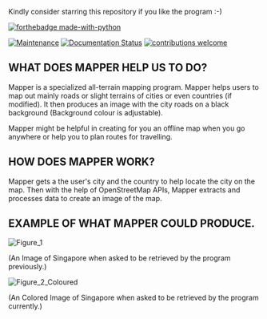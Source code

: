 Kindly consider starring this repository if you like the program :-)

[![forthebadge made-with-python](http://ForTheBadge.com/images/badges/made-with-python.svg)](https://www.python.org/) 

[![Maintenance](https://img.shields.io/badge/Maintained%3F-yes-green.svg)](https://github.com/Epicalable/MAPPER) [![Documentation Status](https://readthedocs.org/projects/ansicolortags/badge/?version=latest)](https://github.com/Epicalable/MAPPER) [![contributions welcome](https://img.shields.io/badge/contributions-welcome-brightgreen.svg?style=flat)](https://github.com/Epicalable/MAPPER/issues)

## WHAT DOES MAPPER HELP US TO DO?
Mapper is a specialized all-terrain mapping program. Mapper helps users to map out mainly roads or slight terrains of cities or even countries (if modified). It then produces an image with the city roads on a black background (Background colour is adjustable).

Mapper might be helpful in creating for you an offline map when you go anywhere or help you to plan routes for travelling.

## HOW DOES MAPPER WORK?
Mapper gets a the user's city and the country to help locate the city on the map. Then with the help of OpenStreetMap APIs, Mapper extracts and processes data to create an image of the map.

## EXAMPLE OF WHAT MAPPER COULD PRODUCE.
![Figure_1](https://user-images.githubusercontent.com/69076784/131320403-9193dcb2-ba01-47b0-9330-10548a3c485e.png)

(An Image of Singapore when asked to be retrieved by the program previously.)

![Figure_2_Coloured](https://user-images.githubusercontent.com/69076784/139393630-1c1aa438-503c-46a2-a391-49e6b4420e42.PNG)

(An Colored Image of Singapore when asked to be retrieved by the program currently.)